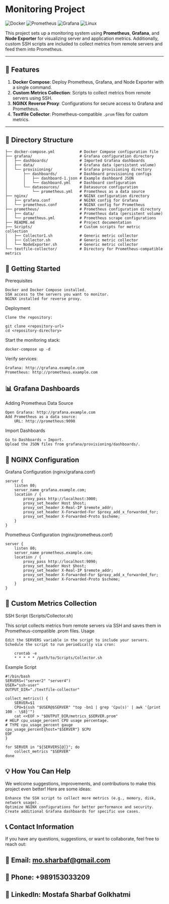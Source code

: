 # Monitoring Project

![Docker](https://img.shields.io/badge/Docker-Compose-blue?style=flat&logo=docker)
![Prometheus](https://img.shields.io/badge/Prometheus-Monitoring-orange?style=flat&logo=prometheus)
![Grafana](https://img.shields.io/badge/Grafana-Dashboard-blue?style=flat&logo=grafana)
![Linux](https://img.shields.io/badge/Linux-Shell_Script-green?style=flat&logo=linux)

This project sets up a monitoring system using **Prometheus**, **Grafana**, and **Node Exporter** for visualizing server and application metrics. Additionally, custom SSH scripts are included to collect metrics from remote servers and feed them into Prometheus.

---

## 📜 **Features**
1. **Docker Compose**: Deploy Prometheus, Grafana, and Node Exporter with a single command.
2. **Custom Metrics Collection**: Scripts to collect metrics from remote servers using SSH.
3. **NGINX Reverse Proxy**: Configurations for secure access to Grafana and Prometheus.
4. **Textfile Collector**: Prometheus-compatible `.prom` files for custom metrics.

---

## 📂 **Directory Structure**
```plaintext
├── docker-compose.yml           # Docker Compose configuration file
├── grafana/                     # Grafana configuration directory
│   ├── dashboards/              # Imported Grafana dashboards
│   ├── data/                    # Grafana data (persistent volume)
│   └── provisioning/            # Grafana provisioning directory
│       ├── dashboards/          # Dashboard provisioning configs
│       │   ├── dashboard-1.json # Example dashboard JSON
│       │   └── dashboard.yml    # Dashboard configuration
│       └── datasources/         # Datasource configuration
│           └── prometheus.yml   # Prometheus as a data source
├── nginx/                       # NGINX configuration directory
│   ├── grafana.conf             # NGINX config for Grafana
│   └── prometheus.conf          # NGINX config for Prometheus
├── prometheus/                  # Prometheus configuration directory
│   ├── data/                    # Prometheus data (persistent volume)
│   └── prometheus.yml           # Prometheus scrape configurations
├── README.md                    # Project documentation
├── Scripts/                     # Custom scripts for metric collection
│   ├── Collector1.sh            # Generic metric collector
│   ├── Collector.sh             # Generic metric collector
│   └── NodeExporter.sh          # Generic metric collector
└── textfile-collector/          # Directory for Prometheus-compatible metrics
```

## 🚀 **Getting Started**
Prerequisites

    Docker and Docker Compose installed.
    SSH access to the servers you want to monitor.
    NGINX installed for reverse proxy.

Deployment

    Clone the repository:
```
git clone <repository-url>
cd <repository-directory>
```
Start the monitoring stack:

```
docker-compose up -d
```
Verify services:

    Grafana: http://grafana.example.com
    Prometheus: http://prometheus.example.com

## 📊 **Grafana Dashboards**
Adding Prometheus Data Source

    Open Grafana: http://grafana.example.com
    Add Prometheus as a data source:
        URL: http://prometheus:9090

Import Dashboards

    Go to Dashboards → Import.
    Upload the JSON files from grafana/provisioning/dashboards/.

## 🔧 **NGINX Configuration**
Grafana Configuration (nginx/grafana.conf)
```
server {
    listen 80;
    server_name grafana.example.com;
    location / {
        proxy_pass http://localhost:3000;
        proxy_set_header Host $host;
        proxy_set_header X-Real-IP $remote_addr;
        proxy_set_header X-Forwarded-For $proxy_add_x_forwarded_for;
        proxy_set_header X-Forwarded-Proto $scheme;
    }
}
```
Prometheus Configuration (nginx/prometheus.conf)
```
server {
    listen 80;
    server_name prometheus.example.com;
    location / {
        proxy_pass http://localhost:9090;
        proxy_set_header Host $host;
        proxy_set_header X-Real-IP $remote_addr;
        proxy_set_header X-Forwarded-For $proxy_add_x_forwarded_for;
        proxy_set_header X-Forwarded-Proto $scheme;
    }
}
```

## 📂 **Custom Metrics Collection**
SSH Script (Scripts/Collector.sh)

This script collects metrics from remote servers via SSH and saves them in Prometheus-compatible .prom files.
Usage

    Edit the SERVERS variable in the script to include your servers.
    Schedule the script to run periodically via cron:
```
    crontab -e
    * * * * * /path/to/Scripts/Collector.sh
```
Example Script
```
#!/bin/bash
SERVERS=("server2" "server4")
USER="ssh-user"
OUTPUT_DIR="./textfile-collector"

collect_metrics() {
    SERVER=$1
    CPU=$(ssh "$USER@$SERVER" "top -bn1 | grep 'Cpu(s)' | awk '{print 100 - \$8}'")
    cat <<EOF > "$OUTPUT_DIR/metrics_$SERVER.prom"
# HELP cpu_usage_percent CPU usage percentage.
# TYPE cpu_usage_percent gauge
cpu_usage_percent{host="$SERVER"} $CPU
EOF
}

for SERVER in "${SERVERS[@]}"; do
    collect_metrics "$SERVER"
done
```
## 💡 **How You Can Help**

We welcome suggestions, improvements, and contributions to make this project even better! Here are some ideas:

    Enhance the SSH script to collect more metrics (e.g., memory, disk, network usage).
    Optimize NGINX configurations for better performance and security.
    Create additional Grafana dashboards for specific use cases.

## 📞 Contact Information

If you have any questions, suggestions, or want to collaborate, feel free to reach out:

 ##   📧 Email: mo.sharbaf@gmail.com
 ##   📱 Phone: +989153033209
 ##   🔗 LinkedIn: Mostafa Sharbaf Golkhatmi
